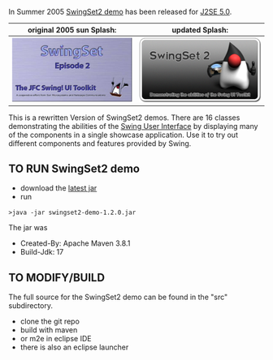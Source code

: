 In Summer 2005 [SwingSet2 demo](https://github.com/homebeaver/SwingSet2-demos/releases/tag/1.0.0) has been  released for [J2SE 5.0](https://en.wikipedia.org/wiki/Java_version_history#J2SE_5.0).

original 2005 sun Splash: | updated Splash:
------------ | -------------
![SplashEpisode2](https://raw.githubusercontent.com/homebeaver/SwingSet2-demos/master/src/main/resources/swingset/images/SplashEpisode2.jpg) | ![splash.png](https://raw.githubusercontent.com/homebeaver/SwingSet2-demos/master/src/main/resources/swingset/images/splash.png)

This is a rewritten Version of SwingSet2 demos. There are 16 classes demonstrating 
the abilities of the <a href="https://en.wikipedia.org/wiki/Swing_(Java)">Swing User Interface</a> 
by displaying many of the components in a single showcase application. 
Use it to try out different components and features provided by Swing.

## TO RUN SwingSet2 demo

- download the [latest jar](https://github.com/homebeaver/SwingSet2-demos/releases/)
- run

```
>java -jar swingset2-demo-1.2.0.jar

```

The jar was
- Created-By: Apache Maven 3.8.1
- Build-Jdk: 17

## TO MODIFY/BUILD
 
The full source for the SwingSet2 demo can be found in the "src" subdirectory.

- clone the git repo
- build with maven
- or m2e in eclipse IDE
- there is also an eclipse launcher
